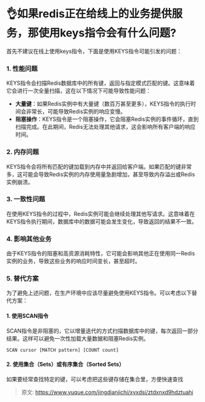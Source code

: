 # 👌如果redis正在给线上的业务提供服务，那使用keys指令会有什么问题?

首先不建议在线上使用keys指令，下面是使用KEYS指令可能引发的问题：

### 1. 性能问题
KEYS指令会扫描Redis数据库中的所有键，返回与指定模式匹配的键。这意味着它会进行一次全量扫描，这在以下情况下可能导致性能问题：

+ **大量键**：如果Redis实例中有大量键（数百万甚至更多），KEYS指令的执行时间会非常长，可能导致Redis实例的响应变慢。
+ **阻塞操作**：KEYS指令是一个阻塞操作，它会阻塞Redis实例的事件循环，直到扫描完成。在此期间，Redis无法处理其他请求，这会影响所有客户端的响应时间。

### 2. 内存问题
KEYS指令会将所有匹配的键加载到内存中并返回给客户端。如果匹配的键非常多，这可能会导致Redis实例的内存使用量急剧增加，甚至导致内存溢出或Redis实例崩溃。

### 3. 一致性问题
在使用KEYS指令的过程中，Redis实例可能会继续处理其他写请求。这意味着在KEYS指令执行期间，数据库中的数据可能会发生变化，导致返回的结果不一致。

### 4. 影响其他业务
由于KEYS指令的阻塞和高资源消耗特性，它可能会影响其他正在使用同一Redis实例的业务，导致这些业务的响应时间变长，甚至超时。

### 5. 替代方案
为了避免上述问题，在生产环境中应该尽量避免使用KEYS指令。可以考虑以下替代方案：

#### 1. 使用SCAN指令
SCAN指令是非阻塞的，它以增量迭代的方式扫描数据库中的键，每次返回一部分结果。这样可以避免一次性加载大量数据和阻塞Redis实例。

```plain
SCAN cursor [MATCH pattern] [COUNT count]
```

#### 2. 使用集合（Sets）或有序集合（Sorted Sets）
如果要经常查找特定的键，可以考虑把这些键存储在集合里，方便快速查找



> 原文: <https://www.yuque.com/jingdianjichi/xyxdsi/ztdxnxd9hdztuahi>